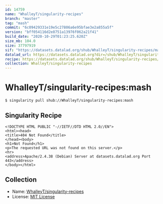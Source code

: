 ```yaml
---
id: 14759
name: "WhalleyT/singularity-recipes"
branch: "master"
tag: "mash"
commit: "6c09429331e19e5c27806a6e95bfae3e2a855a5f"
version: "bff054116d2e8751a13976f062a21f41"
build_date: "2020-10-29T01:23:25.620Z"
size_mb: 104.0
size: 37797919
sif: "https://datasets.datalad.org/shub/WhalleyT/singularity-recipes/mash/2020-10-29-6c094293-bff05411/bff054116d2e8751a13976f062a21f41.sif"
datalad_url: https://datasets.datalad.org?dir=/shub/WhalleyT/singularity-recipes/mash/2020-10-29-6c094293-bff05411/
recipe: https://datasets.datalad.org/shub/WhalleyT/singularity-recipes/mash/2020-10-29-6c094293-bff05411/Singularity
collection: WhalleyT/singularity-recipes
---
```


# WhalleyT/singularity-recipes:mash

```bash
$ singularity pull shub://WhalleyT/singularity-recipes:mash
```

## Singularity Recipe

```singularity
<!DOCTYPE HTML PUBLIC "-//IETF//DTD HTML 2.0//EN">
<html><head>
<title>404 Not Found</title>
</head><body>
<h1>Not Found</h1>
<p>The requested URL was not found on this server.</p>
<hr>
<address>Apache/2.4.38 (Debian) Server at datasets.datalad.org Port 443</address>
</body></html>
```

## Collection

 - Name: [WhalleyT/singularity-recipes](https://github.com/WhalleyT/singularity-recipes)
 - License: [MIT License](https://api.github.com/licenses/mit)

